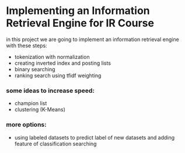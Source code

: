 # Implementing an Information Retrieval Engine for IR Course 
in this project we are going to implement an information retrieval engine with these steps:
* tokenization with normalization
* creating inverted index and posting lists
* binary searching
* ranking search using tfidf weighting
### some ideas to increase speed:
* champion list
* clustering (K-Means)
### more options:
* using labeled datasets to predict label of new datasets and adding feature of classification searching
